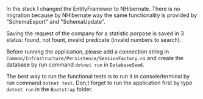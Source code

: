 In the stack I changed the EntityFramewor to NHibernate. There is no migration because by NHibernate way the same functionality is provided by "SchemaExport" and "SchemaUpdate".

Saving the request of the company for a statistic porpose is saved in 3 status: found, not fount, invalid predicate (invalid numbers to search).

Before running the application, please add a connection string in ``Common/Infrastructure/Persistence/SessionFactory.cs`` and create the database by run command ``dotnet run`` in ``DatabaseSeed``.

The best way to run the functional tests is to run it in console/terminal by run command ``dotnet test``. Don,t forget to run the application first by type ``dotnet run`` in the ``Bootstrap`` folder.
